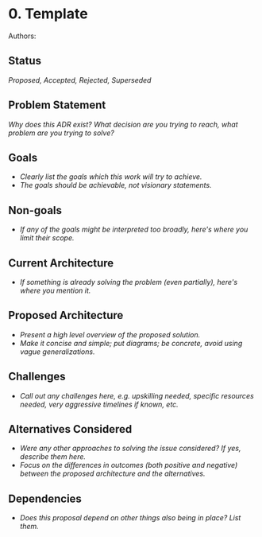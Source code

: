 # 0. Template

Authors:


## Status

_Proposed, Accepted, Rejected, Superseded_


## Problem Statement

_Why does this ADR exist? What decision are you trying to reach, what problem are you trying to solve?_


## Goals

* _Clearly list the goals which this work will try to achieve._
* _The goals should be achievable, not visionary statements._


## Non-goals

* _If any of the goals might be interpreted too broadly, here's where you limit their scope._


## Current Architecture

* _If something is already solving the problem (even partially), here's where you mention it._


## Proposed Architecture

* _Present a high level overview of the proposed solution._
* _Make it concise and simple; put diagrams; be concrete, avoid using vague generalizations._


## Challenges

* _Call out any challenges here, e.g. upskilling needed, specific resources needed, very aggressive timelines if known, etc._


## Alternatives Considered

* _Were any other approaches to solving the issue considered? If yes, describe them here._
* _Focus on the differences in outcomes (both positive and negative) between the proposed architecture and the alternatives._


## Dependencies

* _Does this proposal depend on other things also being in place? List them._
